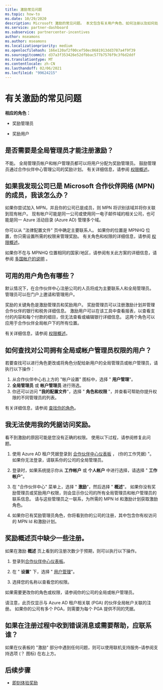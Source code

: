 ```yaml
---
title: 激励常见问题
ms.topic: how-to
ms.date: 10/29/2020
description: Microsoft 激励的常见问题。 本文包含有关用户角色、如何注册以及如何处理错误消息的问题。
ms.service: partner-dashboard
ms.subservice: partnercenter-incentives
author: mseamons
ms.author: mseamons
ms.localizationpriority: medium
ms.openlocfilehash: 166e120af2f00cef50ec0681913dd3787a4f9f39
ms.sourcegitcommit: d37a3f353426e52dfbbac577b7576f9c3f6d2ddf
ms.translationtype: MT
ms.contentlocale: zh-CN
ms.lasthandoff: 02/06/2021
ms.locfileid: "99624215"
---
```

# <a name="frequently-asked-questions-on-incentives"></a>有关激励的常见问题

**相应的角色：**

- 奖励管理员

- 奖励用户

## <a name="do-i-need-to-be-the-global-admin-to-enroll-in-incentives"></a>是否需要是全局管理员才能注册激励？

不能。 全局管理员帐户和帐户管理员都可以将用户分配为奖励管理员。 鼓励管理员通过合作伙伴中心管理公司的奖励计划。 有关详细信息，请参阅 [权限概述](permissions-overview.md)。

## <a name="what-do-i-need-to-do-if-i-find-my-company-is-already-a-member-of-the-microsoft-partner-network-mpn"></a>如果我发现公司已是 Microsoft 合作伙伴网络 (MPN) 的成员，我该怎么办？

如果你尝试加入 MPN，并且你的公司已是成员，则 MPN 将识别该域并将你关联到现有帐户。 现有帐户可能是同一公司或使用同一电子邮件域的相关公司，也可能是同一 Azure 活动目录 (Azure AD) 管理多个域。

你可以从 "法律配置文件" 页中确定主要联系人。 如果你的位置是 MPNHQ 位置，你只需设置所需的权限来管理奖励。 有关角色和权限的详细信息，请参阅 [权限概述](permissions-overview.md)。

如果你不在与 MPNHQ 位置相同的国家/地区，请参阅有关此方案的详细信息，请参阅 [多国帐户的说明](https://support.microsoft.com/help/4515619/special-considerations-for-multi-national-partners-joining-the-microso) 。

## <a name="what-user-roles-are-available"></a>可用的用户角色有哪些？

默认情况下，在合作伙伴中心注册公司的人员将成为主要联系人和全局管理员。 管理员可以在门户上邀请和管理用户。

奖励的关键角色是激励管理员和奖励用户。 奖励管理员可以注册激励计划并管理合作伙伴的银行和税务详细信息。 激励用户可以在该工具中查看报表，以查看支付的内容和每个付款的细目，但无法查看或编辑银行详细信息。 这两个角色可以应用于合作伙伴全局帐户下的所有位置。

有关详细信息，请参阅 [权限概述](permissions-overview.md)。

## <a name="how-can-i-find-out-who-has-global-or-account-admin-rights-for-my-company"></a>如何查找对公司拥有全局或帐户管理员权限的用户？

若要查找可以进行角色更改或将角色分配给新用户的全局管理员或帐户管理员，请执行以下操作：

1. 从合作伙伴中心右上方的 "帐户设置" 图标中，选择 " **用户管理**"。
2. **全局管理员** 或 **帐户管理员** 进行筛选。
3. 你还可以访问 **"我的配置文件**"，选择 " **角色和权限** "，并查看可帮助你提升权限的不同管理员的列表。
 
有关详细信息，请参阅 [查找你的角色](find-your-role.md)。  

## <a name="i-cant-access-incentives-using-my-credentials"></a>我无法使用我的凭据访问奖励。

看不到激励的原因可能是您没有正确的权限。 使用以下过程，请参阅修复此问题。

1. 使用 Azure AD 租户凭据登录到 [合作伙伴中心仪表板](https://partner.microsoft.com/dashboard/) ， (你的工作凭据) "。 如果你无法登录，请联系你的公司的全局管理员。

2. 登录时，如果系统提示你从 **工作帐户** 或 **个人帐户** 中进行选择，请选择 " **工作帐户**"。

3. 在 "合作伙伴中心" 菜单上，选择 " **激励**"，然后选择 " **概述**"。 如果你没有奖励管理员或奖励用户权限，则会显示你公司的所有全局管理员和帐户管理员的联系信息。 请与这些管理员之一联系，为所需的 MPN Id 和激励计划获取激励角色。

4. 如果你已有奖励管理员角色，你将看到你的公司的注册，其中包含你有权访问的 MPN Id 和激励计划。

## <a name="some-enrollments-are-missing-from-the-incentives-overview-page"></a>奖励概述页中缺少一些注册。

如果在激励 **概述** 页上看到的注册次数少于预期，则可以执行以下操作。

1. 登录到[合作伙伴中心仪表板](https://partner.microsoft.com/dashboard/)。

2. 在 " **设置**" 下，选择 " [用户管理](https://partner.microsoft.com/pcv/users)"。

3. 选择您的名称以查看您的权限。

如果需要更改你的角色或权限，请参阅你的公司的全局或帐户管理员。

请注意，此页仅显示与 Azure AD 租户相关联 (PGA) 的伙伴全局帐户关联的注册。 如果你的公司有多个 PGA，则需要为每个 PGA 提供不同的凭据。

## <a name="who-should-i-contact-if-i-get-an-error-message-or-need-help-during-the-enrollment-process"></a>如果在注册过程中收到错误消息或需要帮助，应联系谁？

如果在仪表板的 "激励" 部分中遇到任何问题，则可以使用联机支持服务–请参阅支持选项 (？ 图标) 在右上方。

## <a name="next-steps"></a>后续步骤

- [即刻体验奖励](incentives-get-started-intro.md)
